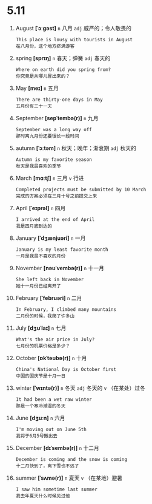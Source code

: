 # 5.11

1. August **[ˈɔːɡəst]** `n` 八月 `adj` 威严的；令人敬畏的

   ```
   This place is lousy with tourists in August
   在八月份，这个地方挤满游客
   ```

2. spring **[sprɪŋ]** `n` 春天；弹簧 `adj` 春天的

   ```
   Where on earth did you spring from?
   你究竟是从哪儿冒出来的？
   ```

3. May **[meɪ]** `n` 五月

   ```
   There are thirty-one days in May
   五月份有三十一天
   ```

4. September **[sepˈtembə(r)]** `n` 九月

   ```
   September was a long way off
   那时离九月份还要很长一段时间
   ```

5. autumn **[ˈɔːtəm]** `n` 秋天；晚年；渐衰期 `adj` 秋天的

   ```
   Autumn is my favorite season
   秋天是我最喜欢的季节
   ```

6. March **[mɑːtʃ]** `n` 三月 `v` 行进

   ```
   Completed projects must be submitted by 10 March
   完成的方案必须在三月十号之前提交上来
   ```

7. April **[ˈeɪprəl]** `n` 四月

   ```
   I arrived at the end of April
   我是四月底到达的
   ```

8. January **[ˈdʒænjuəri]** `n` 一月

   ```
   January is my least favorite month
   一月是我最不喜欢的月份
   ```

9. November **[nəʊˈvembə(r)]** `n` 十一月

   ```
   She left back in November
   她十一月份已经离开了
   ```

10. February **[ˈfebruəri]** `n` 二月

    ```
    In February, I climbed many mountains
    二月份的时候，我爬了许多山
    ```

11. July **[dʒʊˈlaɪ]** `n` 七月

    ```
    What's the air price in July?
    七月份的机票价格是多少？
    ```

12. October **[ɒkˈtəʊbə(r)]** `n` 十月

    ```
    China's National Day is October first
    中国的国庆节是十月一日
    ```

13. winter **[ˈwɪntə(r)]** `n` 冬天 `adj` 冬天的 `v` （在某处）过冬

    ```
    It had been a wet raw winter
    那是一个寒冷潮湿的冬天
    ```

14. June **[dʒuːn]** `n` 六月

    ```
    I'm moving out on June 5th
    我将于6月5号搬出去
    ```

15. December **[dɪˈsembə(r)]** `n` 十二月

    ```
    December is coming and the snow is coming
    十二月快到了，离下雪也不远了
    ```

16. summer **[ˈsʌmə(r)]** `n` 夏天 `v` （在某地）避暑
    ```
    I saw him sometime last summer
    我去年夏天什么时候见过他
    ```
